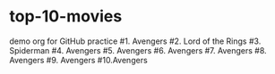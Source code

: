 # top-10-movies
demo org for GitHub practice
#1. Avengers
#2. Lord of the Rings
#3. Spiderman
#4. Avengers
#5. Avengers
#6. Avengers
#7. Avengers
#8. Avengers
#9. Avengers
#10.Avengers